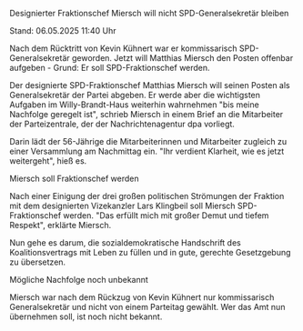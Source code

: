 
Designierter Fraktionschef
Miersch will nicht SPD-Generalsekretär bleiben


Stand: 06.05.2025 11:40 Uhr


Nach dem Rücktritt von Kevin Kühnert war er kommissarisch SPD-Generalsekretär geworden. Jetzt will Matthias Miersch den Posten offenbar aufgeben - Grund: Er soll SPD-Fraktionschef werden.



Der designierte SPD-Fraktionschef Matthias Miersch will seinen Posten als Generalsekretär der Partei abgeben. Er werde aber die wichtigsten Aufgaben im Willy-Brandt-Haus weiterhin wahrnehmen "bis meine Nachfolge geregelt ist", schrieb Miersch in einem Brief an die Mitarbeiter der Parteizentrale, der der Nachrichtenagentur dpa vorliegt.


Darin lädt der 56-Jährige die Mitarbeiterinnen und Mitarbeiter zugleich zu einer Versammlung am Nachmittag ein. "Ihr verdient Klarheit, wie es jetzt weitergeht", hieß es.

Miersch soll Fraktionschef werden


Nach einer Einigung der drei großen politischen Strömungen der Fraktion mit dem designierten Vizekanzler Lars Klingbeil soll Miersch SPD-Fraktionschef werden. "Das erfüllt mich mit großer Demut und tiefem Respekt", erklärte Miersch.


Nun gehe es darum, die sozialdemokratische Handschrift des Koalitionsvertrags mit Leben zu füllen und in gute, gerechte Gesetzgebung zu übersetzen.

Mögliche Nachfolge noch unbekannt


Miersch war nach dem Rückzug von Kevin Kühnert nur kommissarisch Generalsekretär und nicht von einem Parteitag gewählt. Wer das Amt nun übernehmen soll, ist noch nicht bekannt.

